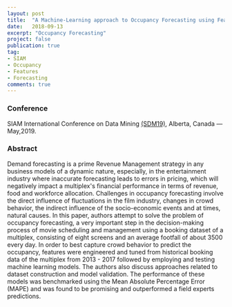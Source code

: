```yaml
---
layout: post
title:  "A Machine-Learning approach to Occupancy Forecasting using Feature Tuning"
date:   2018-09-13
excerpt: "Occupancy Forecasting"
project: false
publication: true
tag:
- SIAM 
- Occupancy
- Features
- Forecasting
comments: true
---
```

### Conference
SIAM International Conference on Data Mining [(SDM19)](https://www.siam.org/Conferences/CM/Main/sdm19), Alberta, Canada — May,2019.

### Abstract
Demand forecasting is a prime Revenue Management strategy in any business models of a dynamic nature, especially, in the entertainment industry where inaccurate forecasting leads to errors in pricing, which will negatively impact a multiplex's financial performance in terms of revenue, food and workforce allocation. Challenges in occupancy forecasting involve the direct influence of fluctuations in the film industry, changes in crowd behavior, the indirect influence of the socio-economic events and at times, natural causes. 
In this paper, authors attempt to solve the problem of occupancy forecasting, a very important step in the decision-making process of movie scheduling and management using a booking dataset of a multiplex, consisting of eight screens and an average footfall of about 3500 every day. In order to best capture crowd behavior to predict the occupancy, features were engineered and tuned from historical booking data of the multiplex from 2013 - 2017 followed by employing and testing machine learning models. The authors also discuss approaches related to dataset construction and model validation. The performance of these models was benchmarked using the Mean Absolute Percentage Error (MAPE) and was found to be promising and outperformed a field experts predictions.